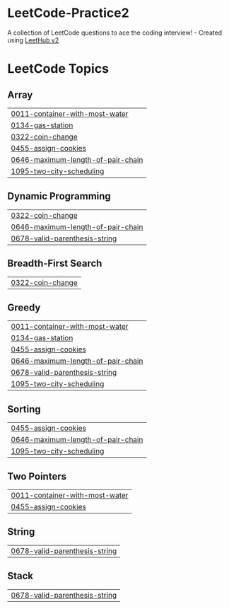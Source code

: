 # LeetCode-Practice2
A collection of LeetCode questions to ace the coding interview! - Created using [LeetHub v2](https://github.com/arunbhardwaj/LeetHub-2.0)

<!---LeetCode Topics Start-->
# LeetCode Topics
## Array
|  |
| ------- |
| [0011-container-with-most-water](https://github.com/kvskranthi/LeetCode-Practice2/tree/master/0011-container-with-most-water) |
| [0134-gas-station](https://github.com/kvskranthi/LeetCode-Practice2/tree/master/0134-gas-station) |
| [0322-coin-change](https://github.com/kvskranthi/LeetCode-Practice2/tree/master/0322-coin-change) |
| [0455-assign-cookies](https://github.com/kvskranthi/LeetCode-Practice2/tree/master/0455-assign-cookies) |
| [0646-maximum-length-of-pair-chain](https://github.com/kvskranthi/LeetCode-Practice2/tree/master/0646-maximum-length-of-pair-chain) |
| [1095-two-city-scheduling](https://github.com/kvskranthi/LeetCode-Practice2/tree/master/1095-two-city-scheduling) |
## Dynamic Programming
|  |
| ------- |
| [0322-coin-change](https://github.com/kvskranthi/LeetCode-Practice2/tree/master/0322-coin-change) |
| [0646-maximum-length-of-pair-chain](https://github.com/kvskranthi/LeetCode-Practice2/tree/master/0646-maximum-length-of-pair-chain) |
| [0678-valid-parenthesis-string](https://github.com/kvskranthi/LeetCode-Practice2/tree/master/0678-valid-parenthesis-string) |
## Breadth-First Search
|  |
| ------- |
| [0322-coin-change](https://github.com/kvskranthi/LeetCode-Practice2/tree/master/0322-coin-change) |
## Greedy
|  |
| ------- |
| [0011-container-with-most-water](https://github.com/kvskranthi/LeetCode-Practice2/tree/master/0011-container-with-most-water) |
| [0134-gas-station](https://github.com/kvskranthi/LeetCode-Practice2/tree/master/0134-gas-station) |
| [0455-assign-cookies](https://github.com/kvskranthi/LeetCode-Practice2/tree/master/0455-assign-cookies) |
| [0646-maximum-length-of-pair-chain](https://github.com/kvskranthi/LeetCode-Practice2/tree/master/0646-maximum-length-of-pair-chain) |
| [0678-valid-parenthesis-string](https://github.com/kvskranthi/LeetCode-Practice2/tree/master/0678-valid-parenthesis-string) |
| [1095-two-city-scheduling](https://github.com/kvskranthi/LeetCode-Practice2/tree/master/1095-two-city-scheduling) |
## Sorting
|  |
| ------- |
| [0455-assign-cookies](https://github.com/kvskranthi/LeetCode-Practice2/tree/master/0455-assign-cookies) |
| [0646-maximum-length-of-pair-chain](https://github.com/kvskranthi/LeetCode-Practice2/tree/master/0646-maximum-length-of-pair-chain) |
| [1095-two-city-scheduling](https://github.com/kvskranthi/LeetCode-Practice2/tree/master/1095-two-city-scheduling) |
## Two Pointers
|  |
| ------- |
| [0011-container-with-most-water](https://github.com/kvskranthi/LeetCode-Practice2/tree/master/0011-container-with-most-water) |
| [0455-assign-cookies](https://github.com/kvskranthi/LeetCode-Practice2/tree/master/0455-assign-cookies) |
## String
|  |
| ------- |
| [0678-valid-parenthesis-string](https://github.com/kvskranthi/LeetCode-Practice2/tree/master/0678-valid-parenthesis-string) |
## Stack
|  |
| ------- |
| [0678-valid-parenthesis-string](https://github.com/kvskranthi/LeetCode-Practice2/tree/master/0678-valid-parenthesis-string) |
<!---LeetCode Topics End-->